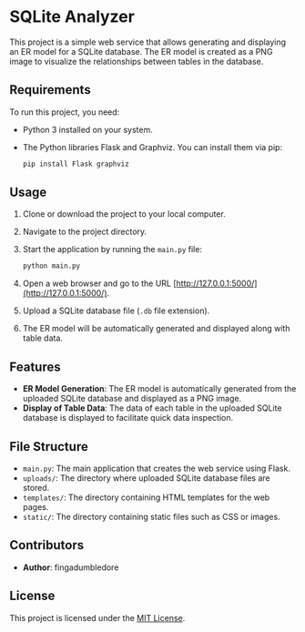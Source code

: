 # SQLite Analyzer

This project is a simple web service that allows generating and displaying an ER model for a SQLite database. The ER model is created as a PNG image to visualize the relationships between tables in the database.

## Requirements

To run this project, you need:

- Python 3 installed on your system.
- The Python libraries Flask and Graphviz. You can install them via pip:

    ```bash
    pip install Flask graphviz
    ```

## Usage

1. Clone or download the project to your local computer.
2. Navigate to the project directory.
3. Start the application by running the `main.py` file:

    ```bash
    python main.py
    ```

4. Open a web browser and go to the URL [http://127.0.0.1:5000/](http://127.0.0.1:5000/).
5. Upload a SQLite database file (`.db` file extension).
6. The ER model will be automatically generated and displayed along with table data.

## Features

- **ER Model Generation**: The ER model is automatically generated from the uploaded SQLite database and displayed as a PNG image.
- **Display of Table Data**: The data of each table in the uploaded SQLite database is displayed to facilitate quick data inspection.

## File Structure

- `main.py`: The main application that creates the web service using Flask.
- `uploads/`: The directory where uploaded SQLite database files are stored.
- `templates/`: The directory containing HTML templates for the web pages.
- `static/`: The directory containing static files such as CSS or images.

## Contributors

- **Author**: fingadumbledore
## License

This project is licensed under the [MIT License](https://opensource.org/licenses/MIT).

